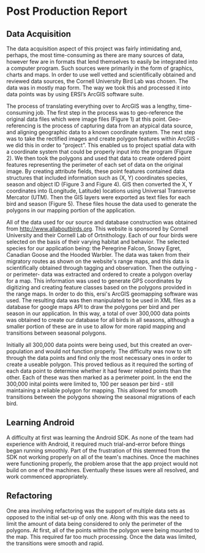 Post Production Report
======================

## Data Acquisition

The data acquisition aspect of this project was fairly intimidating and, perhaps, the most time-consuming as there are many sources of data, however few are in formats that lend themselves to easily be integrated into a computer program. Such sources were primarily in the form of graphics, charts and maps. In order to use well vetted and scientifically obtained and reviewed data sources, the Cornell University Bird Lab was chosen. The data was in mostly map form. The way we took this and processed it into data points was by using ERSI’s ArcGIS software suite.

The process of translating everything over to ArcGIS was a lengthy, time-consuming job. The first step in the process was to geo-reference the original data files which were image files (Figure 1) at this point. Geo-referencing is the process of capturing data from an atypical data source, and aligning geographic data to a known coordinate system. The next step was to take the rectified images and create polygon features within ArcGIS - we did this in order to “project”. This enabled us to project spatial data with a coordinate system that could be properly input into the program (Figure 2). We then took the polygons and used that data to create ordered point features representing the perimeter of each set of data on the original image. By creating attribute fields, these point features contained data structures that included information such as (X, Y) coordinates species, season and object ID (Figure 3 and Figure 4). GIS then converted the X, Y coordinates into (Longitude, Latitude) locations using Universal Transverse Mercator (UTM). Then the GIS layers were exported as text files for each bird and season (Figure 5). These files house the data used to generate the polygons in our mapping portion of the application.
  
All of the data used for our source and database construction was obtained from http://www.allaboutbirds.org. This website is sponsored by Cornell University and their Cornell Lab of Ortnithology. Each of our four birds were selected on the basis of their varying habitat and behavior. The selected species for our application being: the Peregrine Falcon, Snowy Egret, Canadian Goose and the Hooded Warbler. The data was taken from their migratory routes as shown on the website's range maps, and this data is scientifically obtained through tagging and observation. Then the outlying - or perimeter- data was extracted and ordered to create a polygon overlay for a map. This information was used to generate GPS coordinates by digitizing and creating feature classes based on the polygons provided in the range maps. In order to do this, ersi's ArcGIS geomapping software was used. The resulting data was then manipulated to be used in XML files as a database for google maps API to draw the polygons per bird and per season in our application. In this way, a total of over 300,000 data points was obtained to create our database for all birds in all seasons, although a smaller portion of these are in use to allow for more rapid mapping and transitions between seasonal polygons.

Initially all 300,000 data points were being used, but this created an over-population and would not function properly. The difficulty was now to sift through the data points and find only the most necessary ones in order to create a useable polygon. This proved tedious as it required the sorting of each data point to determine whether it had fewer related points than the other. Each of these was then marked as a perimeter point. In the end the 300,000 inital points were limited to, 100 per season per bird - still maintaining a reliable polygon for mapping. This allowed for smooth transitions between the polygons showing the seasonal migrations of each bird.

## Learning Android

A difficulty at first was learning the Android SDK. As none of the team had experience with Android, it required much trial-and-error before things began running smoothly. Part of the frustration of this stemmed from the SDK not working properly on all of the team's machines. Once the machines were functioning properly, the problem arose that the app project would not build on one of the machines. Eventually these issues were all resolved, and work commenced appropriately.

## Refactoring

One area involving refactoring was the support of multiple data sets as opposed to the initial set-up of only one. Along with this was the need to limit the amount of data being considered to only the perimeter of the polygons. At first, all of the points within the polygon were being mounted to the map. This required far too much processing. Once the data was limited, the transitions were smooth and rapid.
